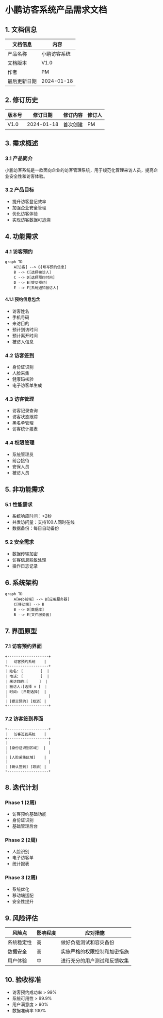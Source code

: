 # 小鹏访客系统产品需求文档

## 1. 文档信息

| 文档信息 | 内容 |
|----------|------|
| 产品名称 | 小鹏访客系统 |
| 文档版本 | V1.0 |
| 作者 | PM |
| 最后更新日期 | 2024-01-18 |

## 2. 修订历史

| 版本号 | 修订日期 | 修订内容 | 修订人 |
|--------|----------|----------|--------|
| V1.0 | 2024-01-18 | 首次创建 | PM |

## 3. 需求概述

### 3.1 产品简介
小鹏访客系统是一款面向企业的访客管理系统，用于规范化管理来访人员，提高企业安全性和访客体验。

### 3.2 产品目标
- 提升访客登记效率
- 加强企业安全管理
- 优化访客体验
- 实现访客数据可追溯

## 4. 功能需求

### 4.1 访客预约
```mermaid
graph TD
    A[访客] --> B[填写预约信息]
    B --> C[选择被访人]
    C --> D[选择预约时间]
    D --> E[提交预约]
    E --> F[系统通知被访人]
```

#### 4.1.1 预约信息包含
- 访客姓名
- 手机号码
- 来访目的
- 预计到访时间
- 预计离开时间
- 被访人信息

### 4.2 访客签到
- 身份证识别
- 人脸采集
- 健康码核验
- 电子访客单生成

### 4.3 访客管理
- 访客记录查询
- 访客状态跟踪
- 黑名单管理
- 访客统计报表

### 4.4 权限管理
- 系统管理员
- 前台接待
- 安保人员
- 被访人员

## 5. 非功能需求

### 5.1 性能需求
- 系统响应时间：<2秒
- 并发访问量：支持100人同时在线
- 数据备份：每日自动备份

### 5.2 安全需求
- 数据传输加密
- 访客信息脱敏处理
- 操作日志记录

## 6. 系统架构

```mermaid
graph TD
    A[Web前端] --> B[应用服务器]
    C[移动端] --> B
    B --> D[数据库]
    B --> E[文件服务器]
```

## 7. 界面原型

### 7.1 访客预约界面
```
+-------------------+
|   访客预约系统    |
+-------------------+
| 姓名: [        ]  |
| 电话: [        ]  |
| 来访目的:[     ]  |
| 被访人:[选择 v ]  |
| 时间: [日期选择]  |
|                   |
| [提交预约] [取消] |
+-------------------+
```

### 7.2 访客签到界面
```
+-------------------+
|   访客签到系统    |
+-------------------+
|                   |
| [身份证识别区域]  |
|                   |
| [人脸采集区域]    |
|                   |
| [确认签到] [取消] |
+-------------------+
```

## 8. 迭代计划

### Phase 1 (2周)
- 访客预约基础功能
- 身份证识别
- 基础管理后台

### Phase 2 (2周)
- 人脸识别
- 电子访客单
- 统计报表

### Phase 3 (2周)
- 系统优化
- 移动端适配
- 安全性提升

## 9. 风险评估

| 风险点 | 影响程度 | 应对措施 |
|--------|----------|----------|
| 系统稳定性 | 高 | 做好负载测试和容灾备份 |
| 数据安全 | 高 | 实施严格的权限控制和加密措施 |
| 用户体验 | 中 | 进行充分的用户测试和反馈收集 |

## 10. 验收标准

- 访客预约成功率 > 99%
- 系统可用性 > 99.9%
- 用户满意度 > 90%
- 数据准确率 100%